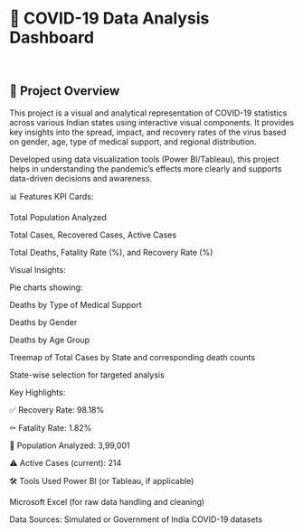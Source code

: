 <h1>
🧮 COVID-19 Data Analysis Dashboard
</h1>
<br>
<h2>
📌 Project Overview
  </h2>
  <p>
This project is a visual and analytical representation of COVID-19 statistics across various Indian states using interactive visual components. It provides key insights into the spread, impact, and recovery rates of the virus based on gender, age, type of medical support, and regional distribution.
</p>

Developed using data visualization tools (Power BI/Tableau), this project helps in understanding the pandemic’s effects more clearly and supports data-driven decisions and awareness.

📊 Features
KPI Cards:

Total Population Analyzed

Total Cases, Recovered Cases, Active Cases

Total Deaths, Fatality Rate (%), and Recovery Rate (%)

Visual Insights:

Pie charts showing:

Deaths by Type of Medical Support

Deaths by Gender

Deaths by Age Group

Treemap of Total Cases by State and corresponding death counts

State-wise selection for targeted analysis

Key Highlights:

✅ Recovery Rate: 98.18%

⚰️ Fatality Rate: 1.82%

👥 Population Analyzed: 3,99,001

⚠️ Active Cases (current): 214

🛠 Tools Used
Power BI (or Tableau, if applicable)

Microsoft Excel (for raw data handling and cleaning)

Data Sources: Simulated or Government of India COVID-19 datasets
